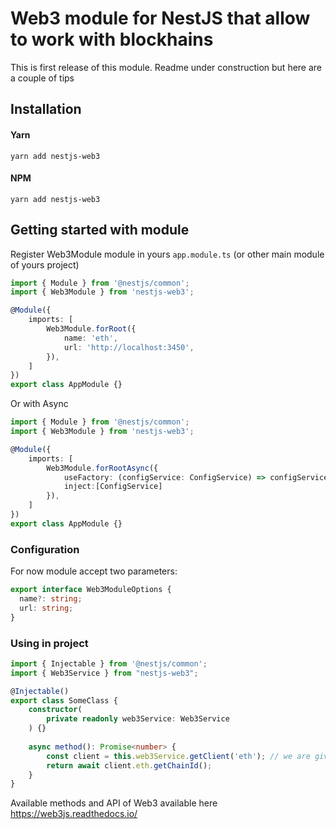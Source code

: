# Web3 module for NestJS that allow to work with blockhains

This is first release of this module. Readme under construction but here are a couple of tips

## Installation

#### Yarn
`yarn add nestjs-web3`

#### NPM
`yarn add nestjs-web3`

## Getting started with module

Register Web3Module module in yours `app.module.ts` (or other main module of yours project)

```typescript
import { Module } from '@nestjs/common';
import { Web3Module } from 'nestjs-web3';

@Module({
    imports: [
        Web3Module.forRoot({
            name: 'eth',
            url: 'http://localhost:3450',
        }),
    ]
})
export class AppModule {}

```

Or with Async

```typescript
import { Module } from '@nestjs/common';
import { Web3Module } from 'nestjs-web3';

@Module({
    imports: [
        Web3Module.forRootAsync({
            useFactory: (configService: ConfigService) => configService.get('web3'),
            inject:[ConfigService]
        }),
    ]
})
export class AppModule {}
```

### Configuration

For now module accept two parameters:

```typescript
export interface Web3ModuleOptions {
  name?: string;
  url: string;
}
```

### Using in project

```typescript
import { Injectable } from '@nestjs/common';
import { Web3Service } from "nestjs-web3";

@Injectable()
export class SomeClass {
    constructor(
        private readonly web3Service: Web3Service
    ) {}
    
    async method(): Promise<number> {
        const client = this.web3Service.getClient('eth'); // we are give name of client in config file
        return await client.eth.getChainId();
    }
}
```

Available methods and API of Web3 available here https://web3js.readthedocs.io/
